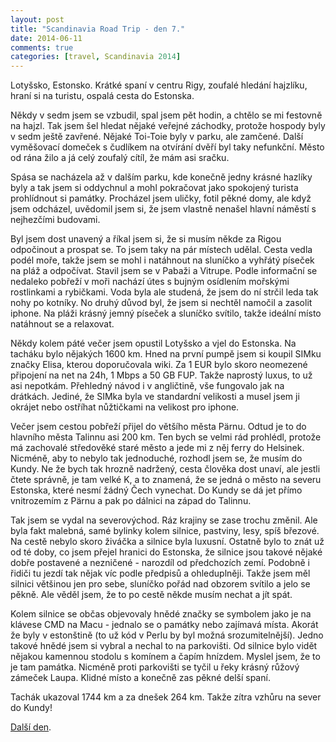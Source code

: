 ```yaml
---
layout: post
title: "Scandinavia Road Trip - den 7."
date: 2014-06-11
comments: true
categories: [travel, Scandinavia 2014]
---
```


Lotyšsko, Estonsko. Krátké spaní v centru Rigy, zoufalé hledání hajzlíku, hraní si na turistu, ospalá cesta do Estonska.

<!--more-->

Někdy v sedm jsem se vzbudil, spal jsem pět hodin, a chtělo se mi festovně na hajzl. Tak jsem šel hledat nějaké veřejné záchodky, protože hospody byly v sedm ještě zavřené. Nějaké Toi-Toie byly v parku, ale zamčené. Další vyměšovací domeček s čudlíkem na otvírání dvěří byl taky nefunkční. Město od rána žilo a já celý zoufalý cítíl, že mám asi sračku.

Spása se nacházela až v dalším parku, kde konečně jedny krásné hazlíky byly a tak jsem si oddychnul a mohl pokračovat jako spokojený turista prohlídnout si památky. Procházel jsem uličky, fotil pěkné domy, ale když jsem odcházel, uvědomil jsem si, že jsem vlastně nenašel hlavní náměstí s nejhezčími budovami.

Byl jsem dost unavený a říkal jsem si, že si musím někde za Rigou odpočinout a prospat se. To jsem taky na pár místech udělal. Cesta vedla podél moře, takže jsem se mohl i natáhnout na sluníčko a vyhřátý píseček na pláž a odpočívat. Stavil jsem se v Pabaži a Vitrupe. Podle informační se nedaleko pobřeží v moři nachází útes s bujným osídlením mořskými rostlinkami a rybičkami. Voda byla ale studená, že jsem do ní strčil leda tak nohy po kotníky. No druhý důvod byl, že jsem si nechtěl namočil a zasolit iphone. Na pláži krásný jemný píseček a sluníčko svítilo, takže ideální místo natáhnout se a relaxovat.

Někdy kolem páté večer jsem opustil Lotyšsko a vjel do Estonska. Na tacháku bylo nějakých 1600 km. Hned na první pumpě jsem si koupil SIMku značky Elisa, kterou doporučovala wiki. Za 1 EUR bylo skoro neomezené připojení na net na 24h, 1 Mbps a 50 GB FUP. Takže naprostý luxus, to už asi nepotkám. Přehledný návod i v angličtině, vše fungovalo jak na drátkách. Jediné, že SIMka byla ve standardní velikosti a musel jsem ji okrájet nebo ostříhat nůžtičkami na velikost pro iphone.

Večer jsem cestou pobřeží přijel do většího města Pärnu. Odtud je to do hlavního města Talinnu asi 200 km. Ten bych se velmi rád prohlédl, protože má zachovalé středověké staré město a jede mi z něj ferry do Helsinek. Nicméně, aby to nebylo tak jednoduché, rozhodl jsem se, že musím do Kundy. Ne že bych tak hrozně nadržený, cesta člověka dost unaví, ale jestli čtete správně, je tam velké K, a to znamená, že se jedná o město na severu Estonska, které nesmí žádný Čech vynechat. Do Kundy se dá jet přímo vnitrozemím z Pärnu a pak po dálnici na západ do Talinnu.

Tak jsem se vydal na severovýchod. Ráz krajiny se zase trochu změnil. Ale byla fakt malebná, samé bylinky kolem silnice, pastviny, lesy, spíš březové. Na cestě nebylo skoro živáčka a silnice byla luxusní. Ostatně bylo to znát už od té doby, co jsem přejel hranici do Estonska, že silnice jsou takové nějaké dobře postavené a nezničené - narozdíl od předchozích zemí. Podobně i řidiči tu jezdí tak nějak víc podle předpisů a ohleduplněji. Takže jsem měl silnici většinou jen pro sebe, sluníčko pořád nad obzorem svítilo a jelo se pěkně. Ale věděl jsem, že to po cestě někde musím nechat a jít spát.

Kolem silnice se občas objevovaly hnědé značky se symbolem jako je na klávese CMD na Macu - jednalo se o památky nebo zajímavá místa. Akorát že byly v estonštině (to už kód v Perlu by byl možná srozumitelnější). Jedno takové hnědé jsem si vybral a nechal to na parkovišti. Od silnice bylo vidět nějakou kamennou stodolu s komínem a čapím hnízdem. Myslel jsem, že to je tam památka. Nicméně proti parkovišti se tyčil u řeky krásný růžový zámeček Laupa. Klidné místo a konečně zas pěkné delší spaní.

Tachák ukazoval 1744 km a za dnešek 264 km. Takže zítra vzhůru na sever do Kundy!

[Další den](/blog/2014/scandinavia-road-trip-day-08/).
